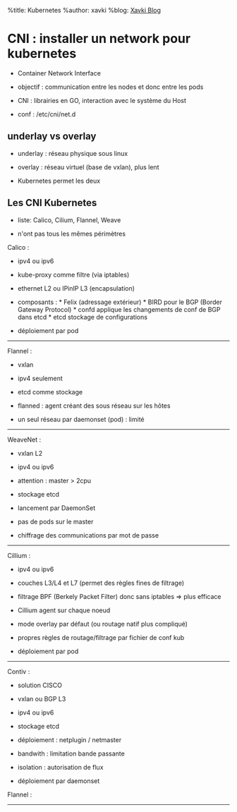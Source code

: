 %title: Kubernetes 
%author: xavki
%blog: [Xavki Blog](https://xavki.blog)


# CNI : installer un network pour kubernetes


* Container Network Interface

* objectif : communication entre les nodes et donc entre les pods

* CNI : librairies en GO, interaction avec le système du Host

* conf : /etc/cni/net.d


## underlay vs overlay


* underlay : réseau physique sous linux

* overlay : réseau virtuel (base de vxlan), plus lent

* Kubernetes permet les deux


## Les CNI Kubernetes

* liste: Calico, Cilium, Flannel, Weave

* n'ont pas tous les mêmes périmètres


Calico :


* ipv4 ou ipv6

* kube-proxy comme filtre (via iptables)

* ethernet L2 ou IPinIP L3 (encapsulation)

* composants : 
			*	Felix (adressage extérieur)
			* BIRD pour le BGP (Border Gateway Protocol)
			* confd applique les changements de conf de BGP dans etcd
			* etcd stockage de configurations

* déploiement par pod

----------------------------------------------------------------------------------

Flannel :


* vxlan

* ipv4 seulement

* etcd comme stockage

* flanned : agent créant des sous réseau sur les hôtes

* un seul réseau par daemonset (pod) : limité

----------------------------------------------------------------------------------


WeaveNet :



* vxlan L2

* ipv4 ou ipv6

* attention : master > 2cpu

* stockage etcd

* lancement par DaemonSet

* pas de pods sur le master

* chiffrage des communications par mot de passe



-----------------------------------------------------------------------------------

Cillium :



* ipv4 ou ipv6

* couches L3/L4 et L7 (permet des règles fines de filtrage)

* filtrage BPF (Berkely Packet Filter) donc sans iptables => plus efficace

* Cillium agent sur chaque noeud

* mode overlay par défaut (ou routage natif plus compliqué)

* propres règles de routage/filtrage par fichier de conf kub

* déploiement par pod

-----------------------------------------------------------------------------------

Contiv :

* solution CISCO

* vxlan ou BGP L3

* ipv4 ou ipv6

* stockage etcd

* déploiement : netplugin / netmaster

* bandwith : limitation bande passante

* isolation : autorisation de flux

* déploiement par daemonset


Flannel :













-----------------------------------------------------------
